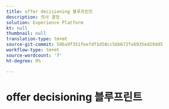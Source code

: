 ```yaml
---
title: offer decisioning 블루프린트
description: 의사 결정.
solution: Experience Platform
kt: null
thumbnail: null
translation-type: tm+mt
source-git-commit: 506a9f351feefdf1d58cc56b672fe6935ed29dd5
workflow-type: tm+mt
source-wordcount: '7'
ht-degree: 0%

---
```


# offer decisioning 블루프린트

